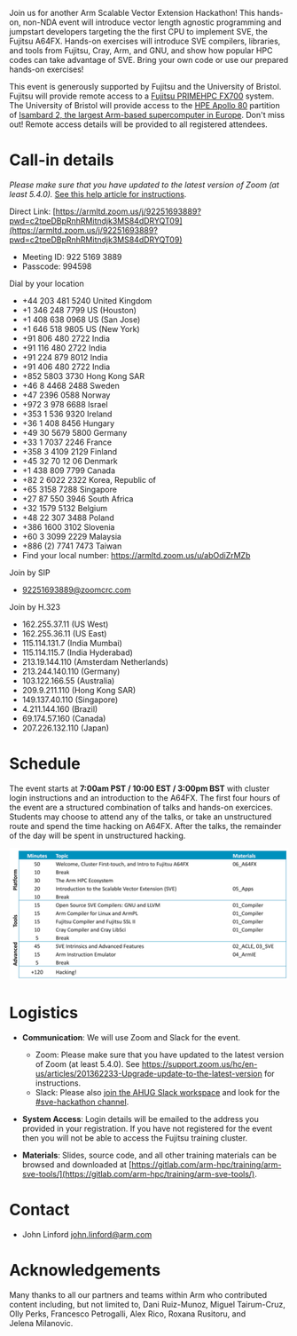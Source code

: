Join us for another Arm Scalable Vector Extension Hackathon!  This hands-on, non-NDA event will introduce vector length agnostic programming and jumpstart developers targeting the the first CPU to implement SVE, the Fujitsu A64FX.  Hands-on exercises will introduce SVE compilers, libraries, and tools from Fujitsu, Cray, Arm, and GNU, and show how popular HPC codes can take advantage of SVE.  Bring your own code or use our prepared hands-on exercises!

This event is generously supported by Fujitsu and the University of Bristol.  Fujitsu will provide remote access to a [Fujitsu PRIMEHPC FX700](https://www.fujitsu.com/global/products/computing/servers/supercomputer/) system.  The University of Bristol will provide access to the [HPE Apollo 80](https://buy.hpe.com/us/en/servers/apollo-systems/apollo-80-system/apollo-80-system/hpe-apollo-80-system/p/1012970957) partition of [Isambard 2, the largest Arm-based supercomputer in Europe](https://insidehpc.com/2020/02/isambard-2-at-uk-met-office-to-be-largest-arm-supercomputer-in-europe/).  Don't miss out!  Remote access details will be provided to all registered attendees.

# Call-in details

*Please make sure that you have updated to the latest version of Zoom (at least 5.4.0).*  [See this help article for instructions](https://support.zoom.us/hc/en-us/articles/201362233-Upgrade-update-to-the-latest-version).

Direct Link: [https://armltd.zoom.us/j/92251693889?pwd=c2tpeDBpRnhRMitndjk3MS84dDRYQT09](https://armltd.zoom.us/j/92251693889?pwd=c2tpeDBpRnhRMitndjk3MS84dDRYQT09)
 - Meeting ID: 922 5169 3889
 - Passcode: 994598
 
Dial by your location
 - +44 203 481 5240 United Kingdom
 - +1 346 248 7799 US (Houston)
 - +1 408 638 0968 US (San Jose)
 - +1 646 518 9805 US (New York)
 - +91 806 480 2722 India
 - +91 116 480 2722 India
 - +91 224 879 8012 India
 - +91 406 480 2722 India
 - +852 5803 3730 Hong Kong SAR
 - +46 8 4468 2488 Sweden
 - +47 2396 0588 Norway
 - +972 3 978 6688 Israel
 - +353 1 536 9320 Ireland
 - +36 1 408 8456 Hungary
 - +49 30 5679 5800 Germany
 - +33 1 7037 2246 France
 - +358 3 4109 2129 Finland
 - +45 32 70 12 06 Denmark
 - +1 438 809 7799 Canada
 - +82 2 6022 2322 Korea, Republic of
 - +65 3158 7288 Singapore
 - +27 87 550 3946 South Africa
 - +32 1579 5132 Belgium
 - +48 22 307 3488 Poland
 - +386 1600 3102 Slovenia
 - +60 3 3099 2229 Malaysia
 - +886 (2) 7741 7473 Taiwan
 - Find your local number: https://armltd.zoom.us/u/abOdiZrMZb
 
Join by SIP
 - 92251693889@zoomcrc.com

Join by H.323
 - 162.255.37.11 (US West)
 - 162.255.36.11 (US East)
 - 115.114.131.7 (India Mumbai)
 - 115.114.115.7 (India Hyderabad)
 - 213.19.144.110 (Amsterdam Netherlands)
 - 213.244.140.110 (Germany)
 - 103.122.166.55 (Australia)
 - 209.9.211.110 (Hong Kong SAR)
 - 149.137.40.110 (Singapore)
 - 4.211.144.160 (Brazil)
 - 69.174.57.160 (Canada)
 - 207.226.132.110 (Japan)

# Schedule

The event starts at **7:00am PST / 10:00 EST / 3:00pm BST** with cluster login instructions and an introduction to the A64FX.  The first four hours of the event are a structured combination of talks and hands-on exercices.  Students may choose to attend any of the talks, or take an unstructured route and spend the time hacking on A64FX.  After the talks, the remainder of the day will be spent in unstructured hacking. 

![Schedule](/schedule.png)
          
# Logistics

 * **Communication**: We will use Zoom and Slack for the event.  
   * Zoom: Please make sure that you have updated to the latest version of Zoom (at least 5.4.0).  See https://support.zoom.us/hc/en-us/articles/201362233-Upgrade-update-to-the-latest-version for instructions.  
   * Slack: Please also [join the AHUG Slack workspace](https://join.slack.com/t/a-hug/shared_invite/zt-it2g9rlv-aQfZsyV7r3T8jEDDSQKFHg) and look for the [#sve-hackathon channel](https://a-hug.slack.com/archives/C01DGTL4W8P).  

 * **System Access**: Login details will be emailed to the address you provided in your registration.  If you have not registered for the event then you will not be able to access the Fujitsu training cluster.

 * **Materials**: Slides, source code, and all other training materials can be browsed and downloaded at [https://gitlab.com/arm-hpc/training/arm-sve-tools/](https://gitlab.com/arm-hpc/training/arm-sve-tools/).  

# Contact

 * John Linford <john.linford@arm.com>

# Acknowledgements

Many thanks to all our partners and teams within Arm who contributed content including, but not limited to, Dani Ruiz-Munoz, Miguel Tairum-Cruz, Olly Perks, Francesco Petrogalli, Alex Rico, Roxana Rusitoru, and Jelena Milanovic.

